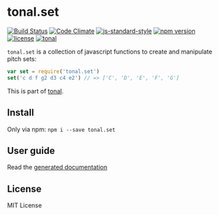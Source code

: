 # tonal.set

[![Build Status](https://travis-ci.org/danigb/tonal.svg?branch=master)](https://travis-ci.org/danigb/tonal.set)
[![Code Climate](https://codeclimate.com/github/danigb/tonal.set/badges/gpa.svg)](https://codeclimate.com/github/danigb/tonal.set)
[![js-standard-style](https://img.shields.io/badge/code%20style-standard-brightgreen.svg?style=flat)](https://github.com/feross/standard)
[![npm version](https://img.shields.io/npm/v/tonal.set.svg)](https://www.npmjs.com/package/tonal.set)
[![license](https://img.shields.io/npm/l/tonal.set.svg)](https://www.npmjs.com/package/tonal.set)
[![tonal](https://img.shields.io/badge/tonal-lib-yellow.svg)](https://www.npmjs.com/package/tonal)


`tonal.set` is a collection of javascript functions to create and manipulate pitch sets:

```js
var set = require('tonal.set')
set('c d f g2 d3 c4 e2') // => ['C', 'D', 'E', 'F', 'G']
```

This is part of [tonal](https://www.npmjs.com/package/tonal).

## Install

Only via npm: `npm i --save tonal.set`

## User guide

Read the [generated documentation](https://github.com/danigb/tonal.set/blob/master/API.md)

## License

MIT License
